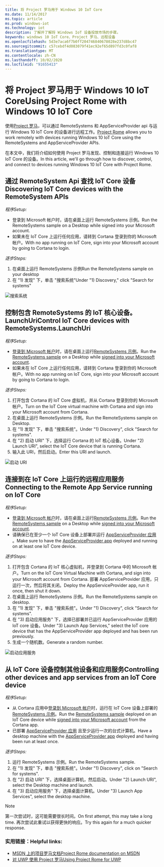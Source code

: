 ```yaml
---
title: 将 Project 罗马用于 Windows 10 IoT Core
ms.date: 11/14/2017
ms.topic: article
ms.prod: windows-iot
ms.technology: iot
description: 了解并了解将 Windows IoT 设备投放市场的步骤。
keywords: windows 10 IoT Core、Project 罗马、远程设备
ms.openlocfilehash: 5d3e7aca6f7b0ff204746840678028e237d8bc47
ms.sourcegitcommit: c57cebdf4d083079f41ec92ef65d897fd3c0faf8
ms.translationtype: MT
ms.contentlocale: zh-CN
ms.lasthandoff: 10/02/2020
ms.locfileid: "91655413"
---
```

# <a name="using-project-rome-with-windows-10-iot-core"></a><span data-ttu-id="a7021-104">将 Project 罗马用于 Windows 10 IoT Core</span><span class="sxs-lookup"><span data-stu-id="a7021-104">Using Project Rome with Windows 10 IoT Core</span></span> 
 
<span data-ttu-id="a7021-105">使用[Project 罗马](https://developer.microsoft.com/en-us/windows/project-rome)，可以通过 RemoteSystems 和 AppServiceProvider api 与运行 Windows 10 IoT Core 的设备进行远程工作。</span><span class="sxs-lookup"><span data-stu-id="a7021-105">[Project Rome](https://developer.microsoft.com/en-us/windows/project-rome) allows you to work remotely with devices running Windows 10 IoT Core using the RemoteSystems and AppServiceProvider APIs.</span></span> 
 
<span data-ttu-id="a7021-106">在本文中，我们将介绍如何使用 Project 罗马发现、控制和连接运行 Windows 10 IoT Core 的设备。</span><span class="sxs-lookup"><span data-stu-id="a7021-106">In this article, we'll go through how to discover, control, and connect to devices running Windows 10 IoT Core with Project Rome.</span></span>  
 
## <a name="discovering-iot-core-devices-with-the-remotesystem-apis"></a><span data-ttu-id="a7021-107">通过 RemoteSystem Api 查找 IoT Core 设备</span><span class="sxs-lookup"><span data-stu-id="a7021-107">Discovering IoT Core devices with the RemoteSystem APIs</span></span> 
 
<span data-ttu-id="a7021-108">_程序_</span><span class="sxs-lookup"><span data-stu-id="a7021-108">_Setup:_</span></span>
* <span data-ttu-id="a7021-109">登录到 Microsoft 帐户时，请在桌面上运行 RemoteSystems 示例。</span><span class="sxs-lookup"><span data-stu-id="a7021-109">Run the RemoteSystems sample on a Desktop while signed into your Microsoft account.</span></span>  
* <span data-ttu-id="a7021-110">如果未在 IoT Core 上运行任何应用，请转到 Cortana 登录到你的 Microsoft 帐户。</span><span class="sxs-lookup"><span data-stu-id="a7021-110">With no app running on IoT Core, sign into your Microsoft account by going to Cortana to login.</span></span> 
 
<span data-ttu-id="a7021-111">_逐步_</span><span class="sxs-lookup"><span data-stu-id="a7021-111">_Steps:_</span></span>
1. <span data-ttu-id="a7021-112">在桌面上运行 RemoteSystems 示例</span><span class="sxs-lookup"><span data-stu-id="a7021-112">Run the RemoteSystems sample on your desktop</span></span> 
2. <span data-ttu-id="a7021-113">在 "1) 发现" 下，单击 "搜索系统"</span><span class="sxs-lookup"><span data-stu-id="a7021-113">Under "1) Discovery," click "Search for systems"</span></span> 

![搜索系统](../media/ProjectRome/SearchForSystems.gif)
 
## <a name="control-iot-core-devices-with-remotesystemslaunchuri"></a><span data-ttu-id="a7021-115">控制包含 RemoteSystems 的 IoT 核心设备。 LaunchUri</span><span class="sxs-lookup"><span data-stu-id="a7021-115">Control IoT Core devices with RemoteSystems.LaunchUri</span></span> 
 
<span data-ttu-id="a7021-116">_程序_</span><span class="sxs-lookup"><span data-stu-id="a7021-116">_Setup:_</span></span>
* <span data-ttu-id="a7021-117">[登录到 Microsoft 帐户](https://github.com/Microsoft/Windows-universal-samples/tree/master/Samples/WebAccountManagement)时，请在桌面上运行[RemoteSystems 示例](https://github.com/Microsoft/Windows-universal-samples/tree/dev/Samples/RemoteSystems)。</span><span class="sxs-lookup"><span data-stu-id="a7021-117">Run the [RemoteSystems sample](https://github.com/Microsoft/Windows-universal-samples/tree/dev/Samples/RemoteSystems) on a Desktop while [signed into your Microsoft account](https://github.com/Microsoft/Windows-universal-samples/tree/master/Samples/WebAccountManagement).</span></span>
* <span data-ttu-id="a7021-118">如果未在 IoT Core 上运行任何应用，请转到 Cortana 登录到你的 Microsoft 帐户。</span><span class="sxs-lookup"><span data-stu-id="a7021-118">With no app running on IoT Core, sign into your Microsoft account by going to Cortana to login.</span></span> 
 
<span data-ttu-id="a7021-119">_逐步_</span><span class="sxs-lookup"><span data-stu-id="a7021-119">_Steps:_</span></span>
1. <span data-ttu-id="a7021-120">打开包含 Cortana 的 IoT Core 虚拟机，并从 Cortana 登录到你的 Microsoft 帐户。</span><span class="sxs-lookup"><span data-stu-id="a7021-120">Turn on the IoT Core virtual machine with Cortana and sign into your Microsoft account from Cortana.</span></span> 
2. <span data-ttu-id="a7021-121">在桌面上运行 RemoteSystems 示例。</span><span class="sxs-lookup"><span data-stu-id="a7021-121">Run the RemoteSystems sample on Desktop.</span></span> 
3. <span data-ttu-id="a7021-122">在 "1) 发现" 下，单击 "搜索系统"。</span><span class="sxs-lookup"><span data-stu-id="a7021-122">Under "1) Discovery", click "Search for systems".</span></span> 
4. <span data-ttu-id="a7021-123">在 "2) 启动 URI" 下，选择运行 Cortana 的 IoT 核心设备。</span><span class="sxs-lookup"><span data-stu-id="a7021-123">Under "2) Launch URI", select the IoT Core device that is running Cortana.</span></span> 
5. <span data-ttu-id="a7021-124">输入此 URI，然后启动。</span><span class="sxs-lookup"><span data-stu-id="a7021-124">Enter this URI and launch.</span></span> 

![启动 URI](../media/ProjectRome/LaunchURI.gif)

## <a name="connecting-to-the-remote-app-service-running-on-iot-core"></a><span data-ttu-id="a7021-126">连接到在 IoT Core 上运行的远程应用服务</span><span class="sxs-lookup"><span data-stu-id="a7021-126">Connecting to the Remote App Service running on IoT Core</span></span> 
<span data-ttu-id="a7021-127">_程序_</span><span class="sxs-lookup"><span data-stu-id="a7021-127">_Setup:_</span></span>
* <span data-ttu-id="a7021-128">[登录到 Microsoft 帐户](https://github.com/Microsoft/Windows-universal-samples/tree/master/Samples/WebAccountManagement)时，请在桌面上运行[RemoteSystems 示例](https://github.com/Microsoft/Windows-universal-samples/tree/dev/Samples/RemoteSystems)。</span><span class="sxs-lookup"><span data-stu-id="a7021-128">Run the [RemoteSystems sample](https://github.com/Microsoft/Windows-universal-samples/tree/dev/Samples/RemoteSystems) on a Desktop while [signed into your Microsoft account](https://github.com/Microsoft/Windows-universal-samples/tree/master/Samples/WebAccountManagement).</span></span> 
* <span data-ttu-id="a7021-129">请确保已在至少一个 IoT Core 设备上部署并运行 [AppServiceProvider 应用](https://github.com/Microsoft/Windows-universal-samples/tree/dev/Samples/AppServices) 。</span><span class="sxs-lookup"><span data-stu-id="a7021-129">Make sure to have the [AppServiceProvider app](https://github.com/Microsoft/Windows-universal-samples/tree/dev/Samples/AppServices) deployed and running on at least one IoT Core device.</span></span> 
 
<span data-ttu-id="a7021-130">_逐步_</span><span class="sxs-lookup"><span data-stu-id="a7021-130">_Steps:_</span></span>
1. <span data-ttu-id="a7021-131">打开包含 Cortana 的 IoT 核心虚拟机，并登录到 Cortana 中的 Microsoft 帐户。</span><span class="sxs-lookup"><span data-stu-id="a7021-131">Turn on the IoT Core Virtual Machine with Cortana, and sign into your Microsoft account from Cortana.</span></span> <span data-ttu-id="a7021-132">部署 AppServiceProvider 应用，只运行一次，然后将其关闭。</span><span class="sxs-lookup"><span data-stu-id="a7021-132">Deploy the AppServiceProvider app, run it once, then shut it down.</span></span> 
2. <span data-ttu-id="a7021-133">在桌面上运行 RemoteSystems 示例。</span><span class="sxs-lookup"><span data-stu-id="a7021-133">Run the RemoteSystems sample on desktop.</span></span> 
3. <span data-ttu-id="a7021-134">在 "1) 发现" 下，单击 "搜索系统"。</span><span class="sxs-lookup"><span data-stu-id="a7021-134">Under "1) Discovery", click "Search for systems".</span></span> 
4. <span data-ttu-id="a7021-135">在 "3) 启动应用服务" 下，选择已部署并已运行 AppServiceProvider 应用的 IoT core 设备。</span><span class="sxs-lookup"><span data-stu-id="a7021-135">Under "3) Launch App Services," select the IoT core device that has the AppServiceProvider app deployed and has been run previously.</span></span> 
5. <span data-ttu-id="a7021-136">生成一个随机数。</span><span class="sxs-lookup"><span data-stu-id="a7021-136">Generate a random number.</span></span>  

![启动应用服务](../media/ProjectRome/LaunchAppServices.gif)
 
## <a name="controlling-other-devices-and-app-services-from-an-iot-core-device"></a><span data-ttu-id="a7021-138">从 IoT Core 设备控制其他设备和应用服务</span><span class="sxs-lookup"><span data-stu-id="a7021-138">Controlling other devices and app services from an IoT Core device</span></span> 

<span data-ttu-id="a7021-139">_程序_</span><span class="sxs-lookup"><span data-stu-id="a7021-139">_Setup:_</span></span>
* <span data-ttu-id="a7021-140">从 Cortana 应用中[登录到 Microsoft 帐户](https://github.com/Microsoft/Windows-universal-samples/tree/master/Samples/WebAccountManagement)时，运行在 IoT Core 设备上部署的[RemoteSystems 示例](https://github.com/Microsoft/Windows-universal-samples/tree/dev/Samples/RemoteSystems)。</span><span class="sxs-lookup"><span data-stu-id="a7021-140">Run the [RemoteSystems sample](https://github.com/Microsoft/Windows-universal-samples/tree/dev/Samples/RemoteSystems) deployed on an IoT Core device while [signed into your Microsoft account](https://github.com/Microsoft/Windows-universal-samples/tree/master/Samples/WebAccountManagement) from the Cortana app.</span></span> 
* <span data-ttu-id="a7021-141">已部署 [AppServiceProvider 应用](https://github.com/Microsoft/Windows-universal-samples/tree/dev/Samples/AppServices) 且至少运行一次的台式计算机。</span><span class="sxs-lookup"><span data-stu-id="a7021-141">Have a desktop machine with the [AppServiceProvider app](https://github.com/Microsoft/Windows-universal-samples/tree/dev/Samples/AppServices) deployed and having been run at least once.</span></span> 
 
<span data-ttu-id="a7021-142">_逐步_</span><span class="sxs-lookup"><span data-stu-id="a7021-142">_Steps:_</span></span>
1. <span data-ttu-id="a7021-143">运行 RemoteSystems 示例。</span><span class="sxs-lookup"><span data-stu-id="a7021-143">Run the RemoteSystems sample.</span></span> 
2. <span data-ttu-id="a7021-144">在 "1) 发现" 下，单击 "搜索系统"。</span><span class="sxs-lookup"><span data-stu-id="a7021-144">Under "1) Discovery", click on "Search for systems".</span></span> 
3. <span data-ttu-id="a7021-145">在 "2) 启动 URI" 下，选择桌面计算机，然后启动。</span><span class="sxs-lookup"><span data-stu-id="a7021-145">Under "2) Launch URI", select the Desktop machine and launch.</span></span> 
4. <span data-ttu-id="a7021-146">在 "3) 启动应用服务" 下，选择桌面计算机。</span><span class="sxs-lookup"><span data-stu-id="a7021-146">Under "3) Launch App Services", select the desktop machine.</span></span>  
 
> [!NOTE] 
> <span data-ttu-id="a7021-147">第一次尝试时，这可能需要很长时间。</span><span class="sxs-lookup"><span data-stu-id="a7021-147">On first attempt, this may take a long time.</span></span> <span data-ttu-id="a7021-148">再次尝试此重试以获得更快的响应。</span><span class="sxs-lookup"><span data-stu-id="a7021-148">Try this again for a much quicker response.</span></span> 
 
### <a name="helpful-links"></a><span data-ttu-id="a7021-149">实用链接：</span><span class="sxs-lookup"><span data-stu-id="a7021-149">Helpful links:</span></span> 
* [<span data-ttu-id="a7021-150">MSDN 上的项目罗马文档</span><span class="sxs-lookup"><span data-stu-id="a7021-150">Project Rome documentation on MSDN</span></span>](https://developer.microsoft.com/en-us/windows/project-rome )
* [<span data-ttu-id="a7021-151">对 UWP 使用 Project 罗马</span><span class="sxs-lookup"><span data-stu-id="a7021-151">Using Project Rome for UWP</span></span>](https://docs.microsoft.com/windows/uwp/launch-resume/connected-apps-and-devices )
 
